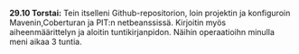 **29.10 Torstai:** Tein itselleni Github-repositorion, loin projektin ja konfiguroin Mavenin,Coberturan ja PIT:n netbeanssissä. Kirjoitin 
myös aiheenmäärittelyn ja aloitin tuntikirjanpidon. Näihin operaatioihn minulla meni aikaa 3 tuntia.